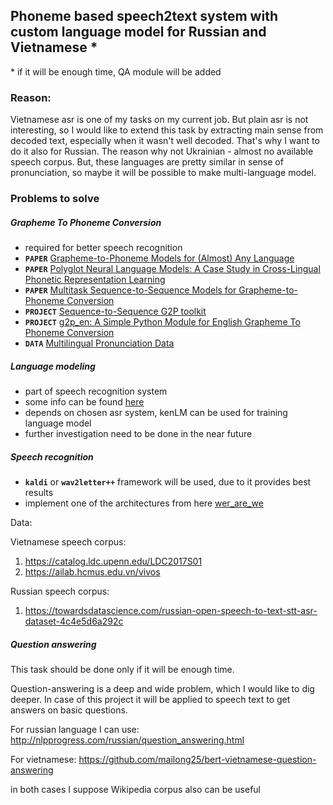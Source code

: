 ## Phoneme based speech2text system with custom language model for Russian and Vietnamese *

\* if it will be enough time, QA module will be added

### Reason:
Vietnamese asr is one of my tasks on my current job. But plain asr is not interesting, so I would like to extend this
task by extracting main sense from decoded text, especially when it wasn't well decoded. That's why I want to do it 
also for Russian. The reason why not Ukrainian - almost no available speech corpus. But, these languages are pretty
similar in sense of pronunciation, so maybe it will be possible to make multi-language model.


### Problems to solve

##### Grapheme To Phoneme Conversion
  * required for better speech recognition
  * ****`PAPER`**** [Grapheme-to-Phoneme Models for (Almost) Any Language](https://pdfs.semanticscholar.org/b9c8/fef9b6f16b92c6859f6106524fdb053e9577.pdf)
  * ****`PAPER`**** [Polyglot Neural Language Models: A Case Study in Cross-Lingual Phonetic Representation Learning](https://arxiv.org/pdf/1605.03832.pdf)
  * ****`PAPER`**** [Multitask Sequence-to-Sequence Models for Grapheme-to-Phoneme Conversion](https://pdfs.semanticscholar.org/26d0/09959fa2b2e18cddb5783493738a1c1ede2f.pdf)
  * ****`PROJECT`**** [Sequence-to-Sequence G2P toolkit](https://github.com/cmusphinx/g2p-seq2seq)
  * ****`PROJECT`**** [g2p_en: A Simple Python Module for English Grapheme To Phoneme Conversion](https://github.com/kyubyong/g2p) 
  * ****`DATA`**** [Multilingual Pronunciation Data](https://drive.google.com/drive/folders/0B7R_gATfZJ2aWkpSWHpXUklWUmM)
  
##### Language modeling
  * part of speech recognition system
  * some info can be found [here](http://nlpprogress.com/english/language_modeling.html)
  * depends on chosen asr system, kenLM can be used for training language model
  * further investigation need to be done in the near future

##### Speech recognition
  * ****`kaldi`**** or ****`wav2letter++`****  framework will be used, due to it provides best results
  * implement one of the architectures from here [wer_are_we](https://github.com/syhw/wer_are_we)
  
Data:

Vietnamese speech corpus:
1. https://catalog.ldc.upenn.edu/LDC2017S01
2. https://ailab.hcmus.edu.vn/vivos

Russian speech corpus:
1. https://towardsdatascience.com/russian-open-speech-to-text-stt-asr-dataset-4c4e5d6a292c
 
  
##### Question answering
This task should be done only if it will be enough time.

Question-answering is a deep and wide problem, which I would like to dig deeper. 
In case of this project it will be applied to speech text to get answers on basic questions.

For russian language I can use:
http://nlpprogress.com/russian/question_answering.html

For vietnamese:
https://github.com/mailong25/bert-vietnamese-question-answering

in both cases I suppose Wikipedia corpus also can be useful

